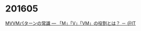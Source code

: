 # 201605

[MVVMパターンの常識 ― 「M」「V」「VM」の役割とは？ － ＠IT](http://www.atmarkit.co.jp/fdotnet/chushin/greatblogentry_02/greatblogentry_02_01.html)
